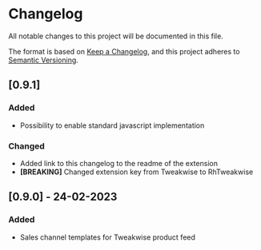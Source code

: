 # Changelog

All notable changes to this project will be documented in this file.

The format is based on [Keep a Changelog](https://keepachangelog.com/en/1.0.0/),
and this project adheres to [Semantic Versioning](https://semver.org/spec/v2.0.0.html).

## [0.9.1]

### Added
- Possibility to enable standard javascript implementation

### Changed
- Added link to this changelog to the readme of the extension
- **[BREAKING]** Changed extension key from Tweakwise to RhTweakwise

## [0.9.0] - 24-02-2023

### Added

- Sales channel templates for Tweakwise product feed

